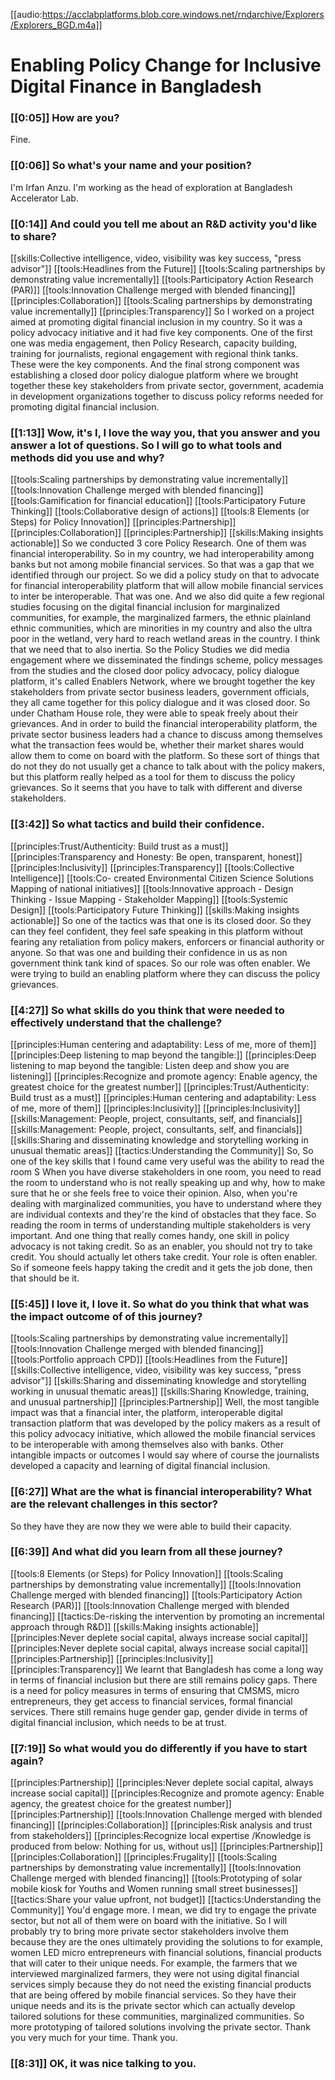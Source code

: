 [[audio:https://acclabplatforms.blob.core.windows.net/rndarchive/Explorers/Explorers_BGD.m4a]]

# Enabling Policy Change for Inclusive Digital Finance in Bangladesh

### [[0:05]] How are you?

Fine\.

### [[0:06]] So what's your name and your position?

I'm Irfan Anzu\.
I'm working as the head of exploration at Bangladesh Accelerator Lab\.

### [[0:14]] And could you tell me about an R&D activity you'd like to share?

[[skills:Collective intelligence, video, visibility was key success, "press advisor"]]
[[tools:Headlines from the Future]]
[[tools:Scaling partnerships by demonstrating value incrementally]]
[[tools:Participatory Action Research (PAR)]]
[[tools:Innovation Challenge merged with blended financing]]
[[principles:Collaboration]]
[[tools:Scaling partnerships by demonstrating value incrementally]]
[[principles:Transparency]]
So I worked on a project aimed at promoting digital financial inclusion in my country\.
So it was a policy advocacy initiative and it had five key components\.
One of the first one was media engagement, then Policy Research, capacity building, training for journalists, regional engagement with regional think tanks\.
These were the key components\.
And the final strong component was establishing a closed door policy dialogue platform where we brought together these key stakeholders from private sector, government, academia in development organizations together to discuss policy reforms needed for promoting digital financial inclusion\.

### [[1:13]] Wow, it's I, I love the way you, that you answer and you answer a lot of questions. So I will go to what tools and methods did you use and why?

[[tools:Scaling partnerships by demonstrating value incrementally]]
[[tools:Innovation Challenge merged with blended financing]]
[[tools:Gamification for financial education]]
[[tools:Participatory Future Thinking]]
[[tools:Collaborative design of actions]]
[[tools:8 Elements (or Steps) for Policy Innovation]]
[[principles:Partnership]]
[[principles:Collaboration]]
[[principles:Partnership]]
[[skills:Making insights actionable]]
So we conducted 3 core Policy Research\.
One of them was financial interoperability\.
So in my country, we had interoperability among banks but not among mobile financial services\.
So that was a gap that we identified through our project\.
So we did a policy study on that to advocate for financial interoperability platform that will allow mobile financial services to inter be interoperable\.
That was one\.
And we also did quite a few regional studies focusing on the digital financial inclusion for marginalized communities, for example, the marginalized farmers, the ethnic plainland ethnic communities, which are minorities in my country and also the ultra poor in the wetland, very hard to reach wetland areas in the country\.
I think that we need that to also inertia\.
So the Policy Studies we did media engagement where we disseminated the findings scheme, policy messages from the studies and the closed door policy advocacy, policy dialogue platform, it's called Enablers Network, where we brought together the key stakeholders from private sector business leaders, government officials, they all came together for this policy dialogue and it was closed door\.
So under Chatham House role, they were able to speak freely about their grievances\.
And in order to build the financial interoperability platform, the private sector business leaders had a chance to discuss among themselves what the transaction fees would be, whether their market shares would allow them to come on board with the platform\.
So these sort of things that do not they do not usually get a chance to talk about with the policy makers, but this platform really helped as a tool for them to discuss the policy grievances\.
So it seems that you have to talk with different and diverse stakeholders\.

### [[3:42]] So what tactics and build their confidence\.

[[principles:Trust/Authenticity: Build trust as a must]]
[[principles:Transparency and Honesty: Be open, transparent, honest]]
[[principles:Inclusivity]]
[[principles:Transparency]]
[[tools:Collective Intelligence]]
[[tools:Co- created Environmental Citizen Science Solutions Mapping of national initiatives]]
[[tools:Innovative approach - Design Thinking - Issue Mapping - Stakeholder Mapping]]
[[tools:Systemic Design]]
[[tools:Participatory Future Thinking]]
[[skills:Making insights actionable]]
So one of the tactics was that one is its closed door\.
So they can they feel confident, they feel safe speaking in this platform without fearing any retaliation from policy makers, enforcers or financial authority or anyone\.
So that was one and building their confidence in us as non government think tank kind of spaces\.
So our role was often enabler\.
We were trying to build an enabling platform where they can discuss the policy grievances\.

### [[4:27]] So what skills do you think that were needed to effectively understand that the challenge?

[[principles:Human centering and adaptability: Less of me, more of them]]
[[principles:Deep listening to map beyond the tangible:]]
[[principles:Deep listening to map beyond the tangible: Listen deep and show you are listening]]
[[principles:Recognize and promote agency: Enable agency, the greatest choice for the greatest number]]
[[principles:Trust/Authenticity: Build trust as a must]]
[[principles:Human centering and adaptability: Less of me, more of them]]
[[principles:Inclusivity]]
[[principles:Inclusivity]]
[[skills:Management: People, project, consultants, self, and financials]]
[[skills:Management: People, project, consultants, self, and financials]]
[[skills:Sharing and disseminating knowledge and storytelling working in unusual thematic areas]]
[[tactics:Understanding the Community]]
So, So one of the key skills that I found came very useful was the ability to read the room S When you have diverse stakeholders in one room, you need to read the room to understand who is not really speaking up and why, how to make sure that he or she feels free to voice their opinion\.
Also, when you're dealing with marginalized communities, you have to understand where they are individual contexts and they're the kind of obstacles that they face\.
So reading the room in terms of understanding multiple stakeholders is very important\.
And one thing that really comes handy, one skill in policy advocacy is not taking credit\.
So as an enabler, you should not try to take credit\.
You should actually let others take credit\.
Your role is often enabler\.
So if someone feels happy taking the credit and it gets the job done, then that should be it\.

### [[5:45]] I love it, I love it\. So what do you think that what was the impact outcome of of this journey?

[[tools:Scaling partnerships by demonstrating value incrementally]]
[[tools:Innovation Challenge merged with blended financing]]
[[tools:Portfolio approach CPD]]
[[tools:Headlines from the Future]]
[[skills:Collective intelligence, video, visibility was key success, "press advisor"]]
[[skills:Sharing and disseminating knowledge and storytelling working in unusual thematic areas]]
[[skills:Sharing Knowledge, training, and unusual partnership]]
[[principles:Partnership]]
Well, the most tangible impact was that a financial inter, the platform, interoperable digital transaction platform that was developed by the policy makers as a result of this policy advocacy initiative, which allowed the mobile financial services to be interoperable with among themselves also with banks\.
Other intangible impacts or outcomes I would say where of course the journalists developed a capacity and learning of digital financial inclusion\.

### [[6:27]] What are the what is financial interoperability? What are the relevant challenges in this sector?

So they have they are now they we were able to build their capacity\.

### [[6:39]] And what did you learn from all these journey?

[[tools:8 Elements (or Steps) for Policy Innovation]]
[[tools:Scaling partnerships by demonstrating value incrementally]]
[[tools:Innovation Challenge merged with blended financing]]
[[tools:Participatory Action Research (PAR)]]
[[tools:Innovation Challenge merged with blended financing]]
[[tactics:De-risking the intervention by promoting an incremental approach through R&amp;D]]
[[skills:Making insights actionable]]
[[principles:Never deplete social capital, always increase social capital]]
[[principles:Never deplete social capital, always increase social capital]]
[[principles:Partnership]]
[[principles:Inclusivity]]
[[principles:Transparency]]
We learnt that Bangladesh has come a long way in terms of financial inclusion but there are still remains policy gaps\.
There is a need for policy measures in terms of ensuring that CMSMS, micro entrepreneurs, they get access to financial services, formal financial services\.
There still remains huge gender gap, gender divide in terms of digital financial inclusion, which needs to be at trust\.

### [[7:19]] So what would you do differently if you have to start again?

[[principles:Partnership]]
[[principles:Never deplete social capital, always increase social capital]]
[[principles:Recognize and promote agency: Enable agency, the greatest choice for the greatest number]]
[[principles:Partnership]]
[[tools:Innovation Challenge merged with blended financing]]
[[principles:Collaboration]]
[[principles:Risk analysis and trust from stakeholders]]
[[principles:Recognize local expertise /Knowledge is produced from below: Nothing for us, without us]]
[[principles:Partnership]]
[[principles:Collaboration]]
[[principles:Frugality]]
[[tools:Scaling partnerships by demonstrating value incrementally]]
[[tools:Innovation Challenge merged with blended financing]]
[[tools:Prototyping of solar mobile kiosk for Youths and Women running small street businesses]]
[[tactics:Share your value upfront, not budget]]
[[tactics:Understanding the Community]]
You'd engage more\.
I mean, we did try to engage the private sector, but not all of them were on board with the initiative\.
So I will probably try to bring more private sector stakeholders involve them because they are the ones ultimately providing the solutions to for example, women LED micro entrepreneurs with financial solutions, financial products that will cater to their unique needs\.
For example, the farmers that we interviewed marginalized farmers, they were not using digital financial services simply because they do not need the existing financial products that are being offered by mobile financial services\.
So they have their unique needs and its is the private sector which can actually develop tailored solutions for these communities, marginalized communities\.
So more prototyping of tailored solutions involving the private sector\.
Thank you very much for your time\.
Thank you\.

### [[8:31]] OK, it was nice talking to you\.

